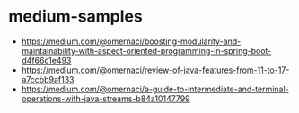 # medium-samples

- https://medium.com/@omernaci/boosting-modularity-and-maintainability-with-aspect-oriented-programming-in-spring-boot-d4f66c1e493
- https://medium.com/@omernaci/review-of-java-features-from-11-to-17-a7ccbb9af133
- https://medium.com/@omernaci/a-guide-to-intermediate-and-terminal-operations-with-java-streams-b84a10147799
